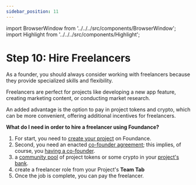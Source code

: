 ```yaml
---
sidebar_position: 11
---
```


import BrowserWindow from '../../../src/components/BrowserWindow';
import Highlight from '../../../src/components/Highlight';

# Step 10: Hire Freelancers

As a founder, you should always consider working with freelancers because they provide specialized skills and flexibility.

Freelancers are perfect for projects like developing a new app feature, creating marketing content, or conducting market research. 

An added advantage is the option to pay in project tokens and crypto, which can be more convenient, offering additional incentives for freelancers.

**What do I need in order to hire a freelancer using Foundance?**
1. For start, you need to [create your project](../find-a-cofounder/idea.md) on Foundance.
2. Second, you need an enacted [co-founder agreement](../make-it-happen/agreement.md); this implies, of course, you [having a co-founder](../find-a-cofounder/looking.md).
3. a [community pool](https://docs.foundance.org/creating-an-agreement/make-agreement#intermediate-agreement) of project tokens or some crypto in your [project's bank](../../running-a-foundance/bank.md). 
4. create a freelancer role from your Project's **Team Tab**
5. Once the job is complete, you can pay the freelancer.

